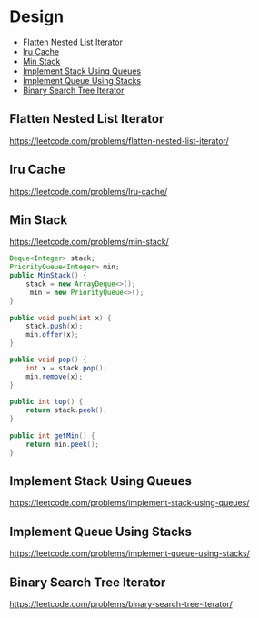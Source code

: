 # Design
+ [Flatten Nested List Iterator](#flatten-nested-list-iterator)
+ [lru Cache](#lru-cache)
+ [Min Stack](#min-stack)
+ [Implement Stack Using Queues](#implement-stack-using-queues)
+ [Implement Queue Using Stacks](#implement-queue-using-stacks)
+ [Binary Search Tree Iterator](#binary-search-tree-iterator)

## Flatten Nested List Iterator
https://leetcode.com/problems/flatten-nested-list-iterator/

## lru Cache
https://leetcode.com/problems/lru-cache/

## Min Stack
https://leetcode.com/problems/min-stack/
```java
Deque<Integer> stack;
PriorityQueue<Integer> min;
public MinStack() {
    stack = new ArrayDeque<>();
     min = new PriorityQueue<>();
}
    
public void push(int x) {
    stack.push(x);
    min.offer(x);
}

public void pop() {
    int x = stack.pop();
    min.remove(x);
}
   
public int top() {
    return stack.peek();
}
    
public int getMin() {
    return min.peek();
}
```

## Implement Stack Using Queues
https://leetcode.com/problems/implement-stack-using-queues/

## Implement Queue Using Stacks
https://leetcode.com/problems/implement-queue-using-stacks/

## Binary Search Tree Iterator
https://leetcode.com/problems/binary-search-tree-iterator/

